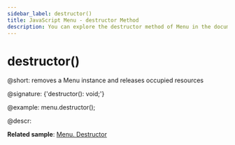```yaml
---
sidebar_label: destructor()
title: JavaScript Menu - destructor Method 
description: You can explore the destructor method of Menu in the documentation of the DHTMLX JavaScript UI library. Browse developer guides and API reference, try out code examples and live demos, and download a free 30-day evaluation version of DHTMLX Suite.
---
```


# destructor()

@short: removes a Menu instance and releases occupied resources

@signature: {'destructor(): void;'}

@example:
menu.destructor();

@descr:

**Related sample**: [Menu. Destructor](https://snippet.dhtmlx.com/q3x2uyex)
